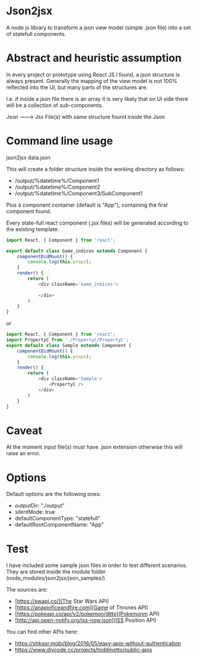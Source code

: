 # Json2jsx
A node js library to transform a json view model (simple .json file) into a set of statefull components.

Abstract and heuristic assumption
===
In every project or prototype using React JS I found, a json structure is always present.
Generally the mapping of the view model is not 100% reflected into the UI, but many parts of the structures are.

I.e. if inside a json file there is an array it is very likely that on UI side there will be a collection of sub-components.

Json ---> Jsx File(s) with same structure found inside the Json



Command line usage
===
json2jsx data.json

This will create a folder structure inside the working directory as follows:

* /output/%datetime%/Component1
* /output/%datetime%/Component2
* /output/%datetime%/Component3/SubComponent1


Plus a component container (default is "App"), containing the first component found.

Every state-full react component (.jsx files) will be generated according to the existing template:

```javascript
import React, { Component } from 'react'; 

export default class Game_indices extends Component { 
    componentDidMount() {
        console.log(this.props);
    }
    render() {
        return (
            <div className='Game_indices'>
                
            </div>
        )
    }
}
```
or
```javascript
import React, { Component } from 'react'; 
import PropertyC from './PropertyC/PropertyC';
export default class Sample extends Component { 
    componentDidMount() {
        console.log(this.props);
    }
    render() {
        return (
            <div className='Sample'>
                <PropertyC />
            </div>
        )
    }
}
```

Caveat
===
At the moment input file(s) must have .json extension otherwise this will raise an error.

Options
===
Default options are the following ones:

* outputDir: "./output"
* silentMode: true
* defaultComponentType: "statefull"
* defaultRootComponentName: "App"

Test
===

I have included some sample json files in order to test different scenarios. They are stored inside the module folder (node_modules/json2jsx/json_samples/)

The sources are:
* [https://swapi.co/](The Star Wars API)
* [https://anapioficeandfire.com](Game of Thrones API) 
* [https://pokeapi.co/api/v2/pokemon/ditto](Pokemonm API)
* [http://api.open-notify.org/iss-now.json](ISS Position API) 

You can find other APIs here:
* https://shkspr.mobi/blog/2016/05/easy-apis-without-authentication
* https://www.diycode.cc/projects/toddmotto/public-apis
